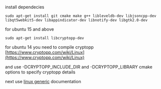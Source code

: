 
install dependecies

```
sudo apt-get install git cmake make g++ libleveldb-dev libjsoncpp-dev libqt5webkit5-dev libappindicator-dev libnotify-dev libgtk2.0-dev
```

for ubuntu 15 and above
```
sudo apt-get install libcryptopp-dev
```

for ubuntu 14 you need to compile cryptopp [https://www.cryptopp.com/wiki/Linux](https://www.cryptopp.com/wiki/Linux)

and use -DCRYPTOPP_INCLUDE_DIR and -DCRYPTOPP_LIBRARY cmake options to specify cryptopp details


next use [linux generic](linux_generic.md) documentation
